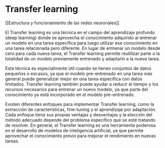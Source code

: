 # Transfer learning

[[Estructura y funcionamiento de las  redes neuronales]]

El Transfer learning es una técnica en el campo del aprendizaje profundo (deep learning) donde se aprovecha el conocimiento adquirido al entrenar un modelo en una tarea específica para luego utilizar ese conocimiento en una tarea relacionada pero diferente. En lugar de entrenar un modelo desde cero para cada nueva tarea, el Transfer learning permite reutilizar parte o la totalidad de un modelo previamente entrenado y adaptarlo a la nueva tarea.

Esta técnica es especialmente útil cuando se tienen conjuntos de datos pequeños o escasos, ya que el modelo pre-entrenado en una tarea más general puede generalizar mejor en una tarea específica con datos limitados. Transfer learning también puede ayudar a reducir el tiempo y los recursos necesarios para entrenar un nuevo modelo, ya que parte del conocimiento ya está incorporado en el modelo pre-entrenado.

Existen diferentes enfoques para implementar Transfer learning, como la extracción de características, fine-tuning y el aprendizaje por adaptación. Cada enfoque tiene sus propias ventajas y desventajas y la elección del método adecuado depende del problema específico que se esté tratando de resolver. En general, el Transfer learning es una herramienta poderosa en el desarrollo de modelos de inteligencia artificial, ya que permite aprovechar el conocimiento previo para mejorar el rendimiento en nuevas tareas.
